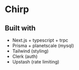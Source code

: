 # Chirp

## Built with

- Next.js + typescript + trpc
- Prisma + planetscale (mysql)
- Tailwind (styling)
- Clerk (auth)
- Upstash (rate limiting)
